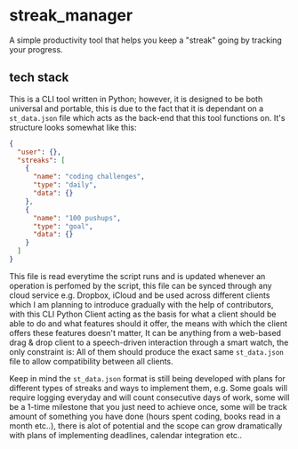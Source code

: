 # streak_manager

A simple productivity tool that helps you keep a "streak" going by tracking your progress.

## 

## tech stack

This is a CLI tool written in Python; however, it is designed to be both universal and portable, this is due to the fact that it is dependant on a `st_data.json` file which acts as the back-end that this tool functions on. It's structure looks somewhat like this:

```json
{
  "user": {},
  "streaks": [
    {
      "name": "coding challenges",
      "type": "daily",
      "data": {}
    },
    {
      "name": "100 pushups",
      "type": "goal",
      "data": {}
    }
  ]
}
```

This file is read everytime the script runs and is updated whenever an operation is perfomed by the script, this file can be synced through any cloud service e.g. Dropbox, iCloud and be used across different clients which I am planning to introduce gradually with the help of contributors, with this CLI Python Client acting as the basis for what a client should be able to do and what features should it offer, the means with which the client offers these features doesn't matter, It can be anything from a web-based drag & drop client to a speech-driven interaction through a smart watch, the only constraint is: All of them should produce the exact same `st_data.json` file to allow compatibility between all clients.

Keep in mind the `st_data.json` format is still being developed with plans for different types of streaks and ways to implement them, e.g. Some goals will require logging everyday and will count consecutive days of work, some will be a 1-time milestone that you just need to achieve once, some will be track amount of something you have done (hours spent coding, books read in a month etc..), there is alot of potential and the scope can grow dramatically with plans of implementing deadlines, calendar integration etc..
